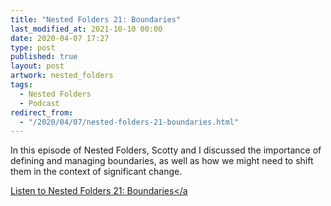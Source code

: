 ```yaml
---
title: "Nested Folders 21: Boundaries"
last_modified_at: 2021-10-10 00:00
date: 2020-04-07 17:27
type: post
published: true
layout: post
artwork: nested_folders
tags:
  - Nested Folders
  - Podcast
redirect_from:
  - "/2020/04/07/nested-folders-21-boundaries.html"
---
```



  In this episode of Nested Folders, Scotty and I discussed the importance of
  defining and managing boundaries, as well as how we might need to shift them
  in the context of significant change.  

<!--more-->

  <a href="https://nestedfolderspodcast.com/podcast/episode-21-boundaries/"
    >Listen to Nested Folders 21: Boundaries</a
  >  
